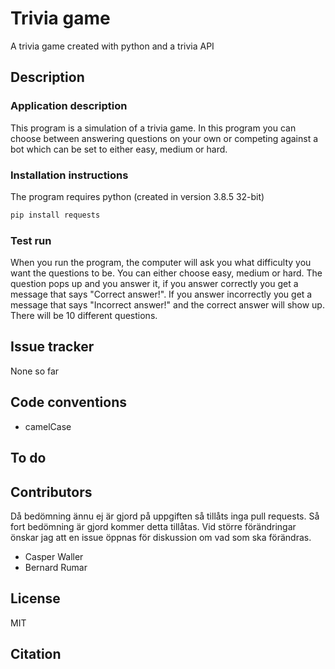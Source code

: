 # Trivia game

A trivia game created with python and a trivia API

## Description

### Application description

This program is a simulation of a trivia game. In this program you can choose between answering questions on your own or competing against a bot which can be set to either easy, medium or hard.

### Installation instructions

The program requires python (created in version 3.8.5 32-bit)

```bash
pip install requests
```

### Test run

When you run the program, the computer will ask you what difficulty you want the questions to be. You can either choose easy, medium or hard. The question pops up and you answer it, if you answer correctly you get a message that says "Correct answer!". If you answer incorrectly you get a message that says "Incorrect answer!" and the correct answer will show up. There will be 10 different questions.

## Issue tracker

None so far

## Code conventions

- camelCase

## To do


## Contributors

Då bedömning ännu ej är gjord på uppgiften så tillåts inga pull requests. Så fort bedömning är gjord kommer detta tillåtas.
Vid större förändringar önskar jag att en issue öppnas för diskussion om vad som ska förändras.

- Casper Waller
- Bernard Rumar

## License

MIT

## Citation
